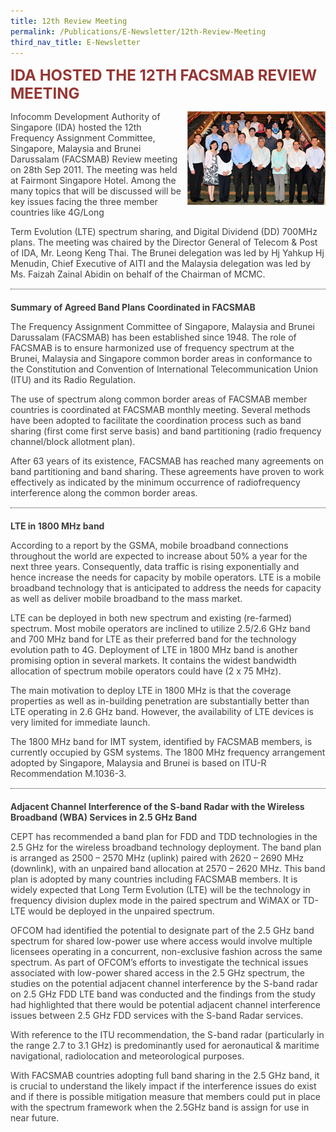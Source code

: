 ```yaml
---
title: 12th Review Meeting
permalink: /Publications/E-Newsletter/12th-Review-Meeting
third_nav_title: E-Newsletter
---
```

<div class="container container--mw1280">
   <p class="default-content" style="color: #3f3f3f; margin: 0px; padding: 0px 0px 1em; border: 0px;"><span style="background: transparent; margin: 0px; padding: 0px; border: 0px;"><strong><span style="font-size: 24px; color: #953734;">IDA HOSTED THE 12TH FACSMAB REVIEW MEETING</span></strong></span></p>
   <p class="default-content" style="color: #3f3f3f; margin: 0px; padding: 0px 0px 1em; border: 0px;"><img alt="" src="/assets/images/12th-Review-Meeting.jpg?h=150&amp;w=221&amp;la=en&amp;hash=1BC32A19BCFBE6A59690DC30C6A5426D34E12341" class="alignright wp-image-766" style="width: 221px; height: 150px; float: right;">Infocomm Development Authority of Singapore (IDA) hosted the 12th Frequency Assignment Committee, Singapore, Malaysia and Brunei Darussalam (FACSMAB) Review meeting on 28th Sep 2011. The meeting was held at Fairmont Singapore Hotel. Among the many topics that will be discussed will be key issues facing the three member countries like 4G/Long</p>
   <p class="default-content" style="color: #3f3f3f; margin: 0px; padding: 0px 0px 1em; border: 0px;">Term Evolution (LTE) spectrum sharing, and Digital Dividend (DD) 700MHz plans. The meeting was chaired by the Director General of Telecom &amp; Post of IDA, Mr. Leong Keng Thai. The Brunei delegation was led by Hj Yahkup Hj Menudin, Chief Executive of AITI and the Malaysia delegation was led by Ms. Faizah Zainal Abidin on behalf of the Chairman of MCMC.</p>
   <div class="line-separator" style="color: #333333; height: 1px; margin: 0px 0px 20px; padding: 0px; border-width: 0px 0px 1px; border-top-style: initial; border-top-color: initial; border-right-style: initial; border-right-color: initial; border-bottom-style: dotted; border-bottom-color: #313030; border-left-style: initial; border-left-color: initial;">&nbsp;</div>
   <p class="default-content" style="color: #3f3f3f; margin: 0px; padding: 0px 0px 1em; border: 0px;"><strong style="background: transparent; margin: 0px; padding: 0px; border: 0px;">Summary of Agreed Band Plans Coordinated in FACSMAB</strong></p>
   <p class="default-content" style="color: #3f3f3f; margin: 0px; padding: 0px 0px 1em; border: 0px;">The Frequency Assignment Committee of Singapore, Malaysia and Brunei Darussalam (FACSMAB) has been established since 1948. The role of FACSMAB is to ensure harmonized use of frequency spectrum at the Brunei, Malaysia and Singapore common border areas in conformance to the Constitution and Convention of International Telecommunication Union (ITU) and its Radio Regulation.</p>
   <p class="default-content" style="color: #3f3f3f; margin: 0px; padding: 0px 0px 1em; border: 0px;">The use of spectrum along common border areas of FACSMAB member countries is coordinated at FACSMAB monthly meeting. Several methods have been adopted to facilitate the coordination process such as band sharing (first come first serve basis) and band partitioning (radio frequency channel/block allotment plan).</p>
   <p class="default-content" style="color: #3f3f3f; margin: 0px; padding: 0px 0px 1em; border: 0px;">After 63 years of its existence, FACSMAB has reached many agreements on band partitioning and band sharing. These agreements have proven to work effectively as indicated by the minimum occurrence of radiofrequency interference along the common border areas.</p>
   <div class="line-separator" style="color: #333333; height: 1px; margin: 0px 0px 20px; padding: 0px; border-width: 0px 0px 1px; border-top-style: initial; border-top-color: initial; border-right-style: initial; border-right-color: initial; border-bottom-style: dotted; border-bottom-color: #313030; border-left-style: initial; border-left-color: initial;">&nbsp;</div>
   <p class="default-content" style="color: #3f3f3f; margin: 0px; padding: 0px 0px 1em; border: 0px;"><strong style="background: transparent; margin: 0px; padding: 0px; border: 0px;">LTE in 1800 MHz band</strong></p>
   <p class="default-content" style="color: #3f3f3f; margin: 0px; padding: 0px 0px 1em; border: 0px;">According to a report by the GSMA, mobile broadband connections throughout the world are expected to increase about 50% a year for the next three years. Consequently, data traffic is rising exponentially and hence increase the needs for capacity by mobile operators. LTE is a mobile broadband technology that is anticipated to address the needs for capacity as well as deliver mobile broadband to the mass market.</p>
   <p class="default-content" style="color: #3f3f3f; margin: 0px; padding: 0px 0px 1em; border: 0px;">LTE can be deployed in both new spectrum and existing (re-farmed) spectrum. Most mobile operators are inclined to utilize 2.5/2.6 GHz band and 700 MHz band for LTE as their preferred band for the technology evolution path to 4G. Deployment of LTE in 1800 MHz band is another promising option in several markets. It contains the widest bandwidth allocation of spectrum mobile operators could have (2 x 75 MHz).</p>
   <p class="default-content" style="color: #3f3f3f; margin: 0px; padding: 0px 0px 1em; border: 0px;">The main motivation to deploy LTE in 1800 MHz is that the coverage properties as well as in-building penetration are substantially better than LTE operating in 2.6 GHz band. However, the availability of LTE devices is very limited for immediate launch.</p>
   <p class="default-content" style="color: #3f3f3f; margin: 0px; padding: 0px 0px 1em; border: 0px;">The 1800 MHz band for IMT system, identified by FACSMAB members, is currently occupied by GSM systems. The 1800 MHz frequency arrangement adopted by Singapore, Malaysia and Brunei is based on ITU-R Recommendation M.1036-3.</p>
   <div class="line-separator" style="color: #333333; height: 1px; margin: 0px 0px 20px; padding: 0px; border-width: 0px 0px 1px; border-top-style: initial; border-top-color: initial; border-right-style: initial; border-right-color: initial; border-bottom-style: dotted; border-bottom-color: #313030; border-left-style: initial; border-left-color: initial;">&nbsp;</div>
   <p class="default-content" style="color: #3f3f3f; margin: 0px; padding: 0px 0px 1em; border: 0px;"><strong style="background: transparent; margin: 0px; padding: 0px; border: 0px;">Adjacent Channel Interference of the S-band Radar with the Wireless Broadband (WBA) Services in 2.5 GHz Band</strong></p>
   <p class="default-content" style="color: #3f3f3f; margin: 0px; padding: 0px 0px 1em; border: 0px;">CEPT has recommended a band plan for FDD and TDD technologies in the 2.5 GHz for the wireless broadband technology deployment. The band plan is arranged as 2500 – 2570 MHz (uplink) paired with 2620 – 2690 MHz (downlink), with an unpaired band allocation at 2570 – 2620 MHz. This band plan is adopted by many countries including FACSMAB members. It is widely expected that Long Term Evolution (LTE) will be the technology in frequency division duplex mode in the paired spectrum and WiMAX or TD-LTE would be deployed in the unpaired spectrum.</p>
   <p class="default-content" style="color: #3f3f3f; margin: 0px; padding: 0px 0px 1em; border: 0px;">OFCOM had identified the potential to designate part of the 2.5 GHz band spectrum for shared low-power use where access would involve multiple licensees operating in a concurrent, non-exclusive fashion across the same spectrum. As part of OFCOM’s efforts to investigate the technical issues associated with low-power shared access in the 2.5 GHz spectrum, the studies on the potential adjacent channel interference by the S-band radar on 2.5 GHz FDD LTE band was conducted and the findings from the study had highlighted that there would be potential adjacent channel interference issues between 2.5 GHz FDD services with the S-band Radar services.</p>
   <p class="default-content" style="color: #3f3f3f; margin: 0px; padding: 0px 0px 1em; border: 0px;">With reference to the ITU recommendation, the S-band radar (particularly in the range 2.7 to 3.1 GHz) is predominantly used for aeronautical &amp; maritime navigational, radiolocation and meteorological purposes.</p>
   <p class="default-content" style="color: #3f3f3f; margin-top: 0px; margin-right: 0px; margin-left: 0px; padding: 0px 0px 1em; border: 0px;">With FACSMAB countries adopting full band sharing in the 2.5 GHz band, it is crucial to understand the likely impact if the interference issues do exist and if there is possible mitigation measure that members could put in place with the spectrum framework when the 2.5GHz band is assign for use in near future.</p>
</div>
